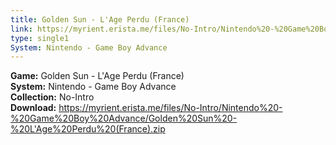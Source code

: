 ```yaml
---
title: Golden Sun - L'Age Perdu (France)
link: https://myrient.erista.me/files/No-Intro/Nintendo%20-%20Game%20Boy%20Advance/Golden%20Sun%20-%20L'Age%20Perdu%20(France).zip
type: single1
System: Nintendo - Game Boy Advance
---
```

<b>Game:</b> Golden Sun - L'Age Perdu (France)<br>
<b>System:</b> Nintendo - Game Boy Advance<br>
<b>Collection:</b> No-Intro<br>
<b>Download:</b> https://myrient.erista.me/files/No-Intro/Nintendo%20-%20Game%20Boy%20Advance/Golden%20Sun%20-%20L'Age%20Perdu%20(France).zip